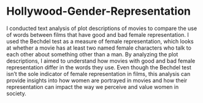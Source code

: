 # Hollywood-Gender-Representation

I conducted text analysis of plot descriptions of movies to compare the use of words between films that
have good and bad female representation. I used the Bechdel test as a measure of female representation,
which looks at whether a movie has at least two named female characters who talk to each other about
something other than a man. By analyzing the plot descriptions, I aimed to understand how movies with
good and bad female representation differ in the words they use. Even though the Bechdel test isn’t the sole
indicator of female representation in films, this analysis can provide insights into how women are portrayed
in movies and how their representation can impact the way we perceive and value women in society.

